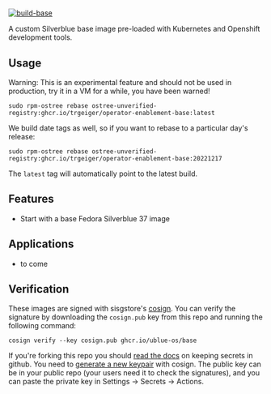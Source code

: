 # 

[![build-base](https://github.com/trgeiger/operator-enablement-base/actions/workflows/build.yml/badge.svg)](https://github.com/trgeiger/operator-enablement-base/actions/workflows/build.yml)

A custom Silverblue base image pre-loaded with Kubernetes and Openshift development tools.

## Usage

Warning: This is an experimental feature and should not be used in production, try it in a VM for a while, you have been warned!

    sudo rpm-ostree rebase ostree-unverified-registry:ghcr.io/trgeiger/operator-enablement-base:latest
    
We build date tags as well, so if you want to rebase to a particular day's release:
  
    sudo rpm-ostree rebase ostree-unverified-registry:ghcr.io/trgeiger/operator-enablement-base:20221217 

The `latest` tag will automatically point to the latest build. 

## Features

- Start with a base Fedora Silverblue 37 image
## Applications

- to come
## Verification

These images are signed with sisgstore's [cosign](https://docs.sigstore.dev/cosign/overview/). You can verify the signature by downloading the `cosign.pub` key from this repo and running the following command:

    cosign verify --key cosign.pub ghcr.io/ublue-os/base
    
If you're forking this repo you should [read the docs](https://docs.github.com/en/actions/security-guides/encrypted-secrets) on keeping secrets in github. You need to [generate a new keypair](https://docs.sigstore.dev/cosign/overview/) with cosign. The public key can be in your public repo (your users need it to check the signatures), and you can paste the private key in Settings -> Secrets -> Actions.
